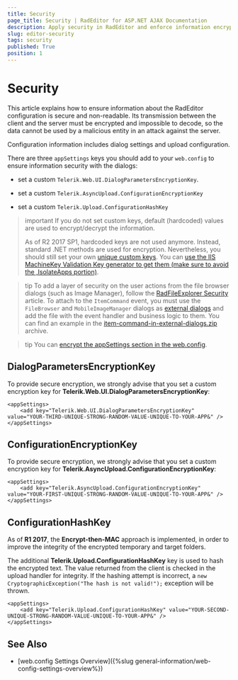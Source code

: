 ```yaml
---
title: Security
page_title: Security | RadEditor for ASP.NET AJAX Documentation
description: Apply security in RadEditor and enforce information encryption to prevent attacks.
slug: editor-security
tags: security
published: True
position: 1
---
```


# Security

This article explains how to ensure information about the RadEditor configuration is secure and non-readable. Its transmission between the client and the server must be encrypted and impossible to decode, so the data cannot be used by a malicious entity in an attack against the server.

Configuration information includes dialog settings and upload configuration.

There are three `appSettings` keys you should add to your `web.config` to ensure information security with the dialogs:

* set a custom `Telerik.Web.UI.DialogParametersEncryptionKey`.

* set a custom `Telerik.AsyncUpload.ConfigurationEncryptionKey`

* set a custom `Telerik.Upload.ConfigurationHashKey`

>important If you do not set custom keys, default (hardcoded) values are used to encrypt/decrypt the information.
>
>As of R2 2017 SP1, hardcoded keys are not used anymore. Instead, standard .NET methods are used for encryption. Nevertheless, you should still set your own [unique custom keys](https://docs.telerik.com/devtools/aspnet-ajax/general-information/web-config-settings-overview#mandatory-additions-to-the-webconfig). You can [use the IIS MachineKey Validation Key generator to get them (make sure to avoid the ,IsolateApps portion)](../../../../general-information/images/generate-keys-iis.png).

>tip To add a layer of security on the user actions from the file browser dialogs (such as Image Manager), follow the [RadFileExplorer Security](https://docs.telerik.com/devtools/aspnet-ajax/controls/fileexplorer/security) article. To attach to the `ItemCommand` event, you must use the `FileBrowser` and `MobileImageManager` dialogs as [external dialogs](https://docs.telerik.com/devtools/aspnet-ajax/controls/editor/functionality/dialogs/externaldialogspath-property) and add the file with the event handler and business logic to them. You can find an example in the [item-command-in-external-dialogs.zip](item-command-in-external-dialogs.zip) archive.

>tip You can [encrypt the appSettings section in the web.config](https://www.telerik.com/support/kb/aspnet-ajax/details/how-to-encrypt-the-telerik-appsettings-keys).

## DialogParametersEncryptionKey

To provide secure encryption, we strongly advise that you set a custom encryption key for **Telerik.Web.UI.DialogParametersEncryptionKey**:

````web.config
<appSettings>
	<add key="Telerik.Web.UI.DialogParametersEncryptionKey" value="YOUR-THIRD-UNIQUE-STRONG-RANDOM-VALUE-UNIQUE-TO-YOUR-APP&" />
</appSettings>
````

## ConfigurationEncryptionKey

To provide secure encryption, we strongly advise that you set a custom encryption key for **Telerik.AsyncUpload.ConfigurationEncryptionKey**:

````web.config
<appSettings>
	<add key="Telerik.AsyncUpload.ConfigurationEncryptionKey" value="YOUR-FIRST-UNIQUE-STRONG-RANDOM-VALUE-UNIQUE-TO-YOUR-APP&" />
</appSettings>
````



## ConfigurationHashKey

As of **R1 2017**, the **Encrypt-then-MAC** approach is implemented, in order to improve the integrity of the encrypted temporary and target folders.

The additional **Telerik.Upload.ConfigurationHashKey** key is used to hash the encrypted text. The value returned from the client is checked in the upload handler for integrity. If the hashing attempt is incorrect, a `new CryptographicException("The hash is not valid!");` exception will be thrown.

````web.config
<appSettings>
	<add key="Telerik.Upload.ConfigurationHashKey" value="YOUR-SECOND-UNIQUE-STRONG-RANDOM-VALUE-UNIQUE-TO-YOUR-APP&" />
</appSettings>
````

## See Also

* [web.config Settings Overview]({%slug general-information/web-config-settings-overview%})
